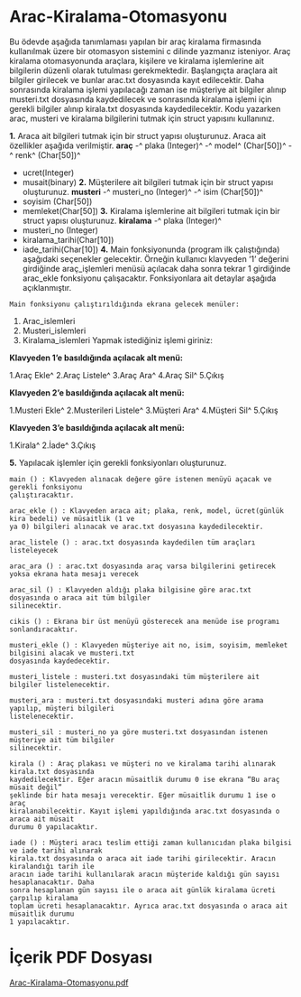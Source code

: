 # Arac-Kiralama-Otomasyonu

Bu ödevde aşağıda tanımlaması yapılan bir araç kiralama firmasında kullanılmak üzere bir otomasyon
sistemini c dilinde yazmanız isteniyor. Araç kiralama otomasyonunda araçlara, kişilere ve kiralama
işlemlerine ait bilgilerin düzenli olarak tutulması gerekmektedir. Başlangıçta araçlara ait bilgiler
girilecek ve bunlar arac.txt dosyasında kayıt edilecektir. Daha sonrasında kiralama işlemi yapılacağı
zaman ise müşteriye ait bilgiler alınıp musteri.txt dosyasında kaydedilecek ve sonrasında kiralama işlemi
için gerekli bilgiler alınıp kirala.txt dosyasında kaydedilecektir. Kodu yazarken arac, musteri ve
kiralama bilgilerini tutmak için struct yapısını kullanınız.

**1.** Araca ait bilgileri tutmak için bir struct yapısı oluşturunuz. Araca ait özellikler aşağıda
    verilmiştir.
**araç**
-^ plaka (Integer)^
-^ model^ (Char[50])^
-^ renk^ (Char[50])^
- ucret(Integer)
- musait(binary)
**2.** Müşterilere ait bilgileri tutmak için bir struct yapısı oluşturunuz.
**musteri**
-^ musteri_no (Integer)^
-^ isim (Char[50])^
- soyisim (Char[50])
- memleket(Char[50])
**3.** Kiralama işlemlerine ait bilgileri tutmak için bir struct yapısı oluşturunuz.
**kiralama**
-^ plaka (Integer)^
- musteri_no (Integer)
- kiralama_tarihi(Char[10])
- iade_tarihi(Char[10])
**4.** Main fonksiyonunda (program ilk çalıştığında) aşağıdaki seçenekler gelecektir. Örneğin
    kullanıcı klavyeden ‘1’ değerini girdiğinde araç_işlemleri menüsü açılacak daha sonra tekrar 1
    girdiğinde arac_ekle fonksiyonu çalışacaktır. Fonksiyonlara ait detaylar aşağıda açıklanmıştır.

```
Main fonksiyonu çalıştırıldığında ekrana gelecek menüler:
```
1. Arac_islemleri
2. Musteri_islemleri
3. Kiralama_islemleri
Yapmak istediğiniz işlemi giriniz:


**Klavyeden 1’e basıldığında açılacak alt menü:**

1.Araç Ekle^
2.Araç Listele^
3.Araç Ara^
4.Araç Sil^
5.Çıkış

**Klavyeden 2’e basıldığında açılacak alt menü:**

1.Musteri Ekle^
2.Musterileri Listele^
3.Müşteri Ara^
4.Müşteri Sil^
5.Çıkış

**Klavyeden 3’e basıldığında açılacak alt menü:**

1.Kirala^
2.İade^
3.Çıkış

**5.** Yapılacak işlemler için gerekli fonksiyonları oluşturunuz.

```
main () : Klavyeden alınacak değere göre istenen menüyü açacak ve gerekli fonksiyonu
çalıştıracaktır.
```
```
arac_ekle () : Klavyeden araca ait; plaka, renk, model, ücret(günlük kira bedeli) ve müsaitlik (1 ve
ya 0) bilgileri alınacak ve arac.txt dosyasına kaydedilecektir.
```
```
arac_listele () : arac.txt dosyasında kaydedilen tüm araçları listeleyecek
```
```
arac_ara () : arac.txt dosyasında araç varsa bilgilerini getirecek yoksa ekrana hata mesajı verecek
```
```
arac_sil () : Klavyeden aldığı plaka bilgisine göre arac.txt dosyasında o araca ait tüm bilgiler
silinecektir.
```
```
cikis () : Ekrana bir üst menüyü gösterecek ana menüde ise programı sonlandıracaktır.
```
```
musteri_ekle () : Klavyeden müşteriye ait no, isim, soyisim, memleket bilgisini alacak ve musteri.txt
dosyasında kaydedecektir.
```
```
musteri_listele : musteri.txt dosyasındaki tüm müşterilere ait bilgiler listelenecektir.
```
```
musteri_ara : musteri.txt dosyasındaki musteri adına göre arama yapılıp, müşteri bilgileri
listelenecektir.
```
```
musteri_sil : musteri_no ya göre musteri.txt dosyasından istenen müşteriye ait tüm bilgiler
silinecektir.
```
```
kirala () : Araç plakası ve müşteri no ve kiralama tarihi alınarak kirala.txt dosyasında
kaydedilecektir. Eğer aracın müsaitlik durumu 0 ise ekrana “Bu araç müsait değil”
şeklinde bir hata mesajı verecektir. Eğer müsaitlik durumu 1 ise o araç
kiralanabilecektir. Kayıt işlemi yapıldığında arac.txt dosyasında o araca ait müsait
durumu 0 yapılacaktır.
```
```
iade () : Müşteri aracı teslim ettiği zaman kullanıcıdan plaka bilgisi ve iade tarihi alınarak
kirala.txt dosyasında o araca ait iade tarihi girilecektir. Aracın kiralandığı tarih ile
aracın iade tarihi kullanılarak aracın müşteride kaldığı gün sayısı hesaplanacaktır. Daha
sonra hesaplanan gün sayısı ile o araca ait günlük kiralama ücreti çarpılıp kiralama
toplam ücreti hesaplanacaktır. Ayrıca arac.txt dosyasında o araca ait müsaitlik durumu
1 yapılacaktır.
```

# İçerik PDF Dosyası

[Arac-Kiralama-Otomasyonu.pdf](https://github.com/bhrcfth42/Arac-Kiralama-Otomasyonu/files/6759077/Odev.2.pdf)
